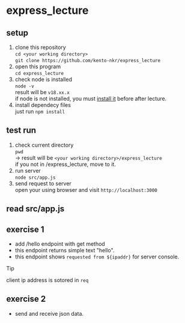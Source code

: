 # express_lecture

## setup
1.  clone this repository  
`cd <your working directory>`  
`git clone https://github.com/kento-nkr/express_lecture`
2. open this program  
`cd express_lecture`
3. check node is installed  
`node -v`  
result will be `v18.xx.x`  
if node is not installed, you must [install it](https://qiita.com/echolimitless/items/83f8658cf855de04b9ce) before after lecture.  
5. install dependecy files  
just run `npm install`

## test run  
1. check current directory  
`pwd`  
-> result will be `<your working directory>/express_lecture`  
if you not in /express_lecture, move to it.
2. run server  
`node src/app.js`  
3. send request to server  
open your using browser and visit `http://localhost:3000`

## read src/app.js

## exercise 1
- add /hello endpoint with get method
- this endpoint returns simple text "hello".
- this endpoint shows `requested from ${ipaddr}` for server console.  

> [!TIP]
> client ip address is sotored in `req`

## exercise 2
- send and receive json data.
